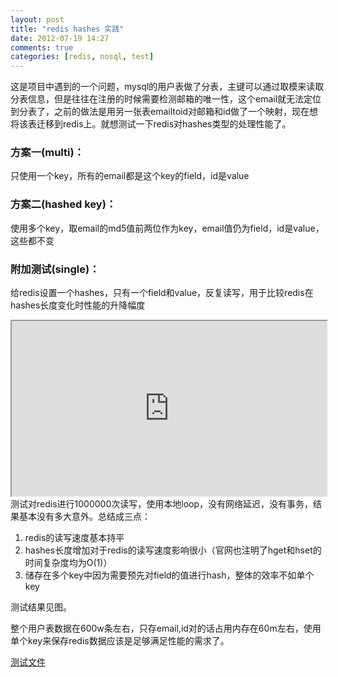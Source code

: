 ```yaml
---
layout: post
title: "redis hashes 实践"
date: 2012-07-19 14:27
comments: true
categories: [redis, nosql, test]
---
```

这是项目中遇到的一个问题，mysql的用户表做了分表，主键可以通过取模来读取分表信息，但是往往在注册的时候需要检测邮箱的唯一性，这个email就无法定位到分表了，之前的做法是用另一张表emailtoid对邮箱和id做了一个映射，现在想将该表迁移到redis上。就想测试一下redis对hashes类型的处理性能了。

### 方案一(multi)：
只使用一个key，所有的email都是这个key的field，id是value

### 方案二(hashed key)：
使用多个key，取email的md5值前两位作为key，email值仍为field，id是value，这些都不变

### 附加测试(single)：
给redis设置一个hashes，只有一个field和value，反复读写，用于比较redis在hashes长度变化时性能的升降幅度

<iframe id="highchart" src="http://sailxjx.github.com/demo/redis-hashes-test-chart.html" style="width: 100%; height: 280px;"></iframe>
测试对redis进行1000000次读写，使用本地loop，没有网络延迟，没有事务，结果基本没有多大意外。总结成三点：

1. redis的读写速度基本持平
2. hashes长度增加对于redis的读写速度影响很小（官网也注明了hget和hset的时间复杂度均为O(1)）
3. 储存在多个key中因为需要预先对field的值进行hash，整体的效率不如单个key

测试结果见图。

整个用户表数据在600w条左右，只存email,id对的话占用内存在60m左右，使用单个key来保存redis数据应该是足够满足性能的需求了。

[测试文件](/raw/redis_hash_test.php)

